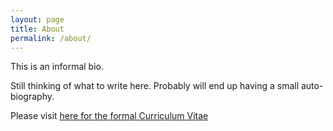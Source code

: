 ```yaml
---
layout: page
title: About
permalink: /about/
---
```


This is an informal bio.

Still thinking of what to write here. Probably will end up having a small auto-biography.

Please visit [here for the formal Curriculum Vitae](/cv)
